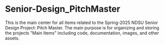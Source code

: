 # Senior-Design_PitchMaster
This is the main center for all items related to the Spring-2025 NDSU Senior Design Project: Pitch Master. The main purpose is for organizing and storing the projects "Main Items" including code, documentation, images, and other assets.
